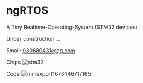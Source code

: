 # ngRTOS
A Tiny Realtime-Operating-System (STM32 devices)

Under construction ...

Email: 980680431@qq.com

Chips
![stm32](https://user-images.githubusercontent.com/28725147/211881021-549a4bdc-c3e2-4581-9ccc-b195aa9f7f2e.jpg)

Code
![mmexport1673446717165](https://user-images.githubusercontent.com/28725147/211885054-a7f35a0d-2893-493c-bfaf-89357dc7b1cb.jpg)
